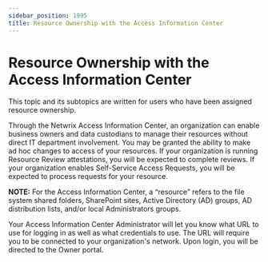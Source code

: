 ```yaml
---
sidebar_position: 1995
title: Resource Ownership with the Access Information Center
---
```


# Resource Ownership with the Access Information Center

This topic and its subtopics are written for users who have been assigned resource ownership.

Through the Netwrix Access Information Center, an organization can enable business owners and data custodians to manage their resources without direct IT department involvement. You may be granted the ability to make ad hoc changes to access of your resources. If your organization is running Resource Review attestations, you will be expected to complete reviews. If your organization enables Self-Service Access Requests, you will be expected to process requests for your resource.

**NOTE:** For the Access Information Center, a “resource” refers to the file system shared folders, SharePoint sites, Active Directory (AD) groups, AD distribution lists, and/or local Administrators groups.

Your Access Information Center Administrator will let you know what URL to use for logging in as well as what credentials to use. The URL will require you to be connected to your organization's network. Upon login, you will be directed to the Owner portal.